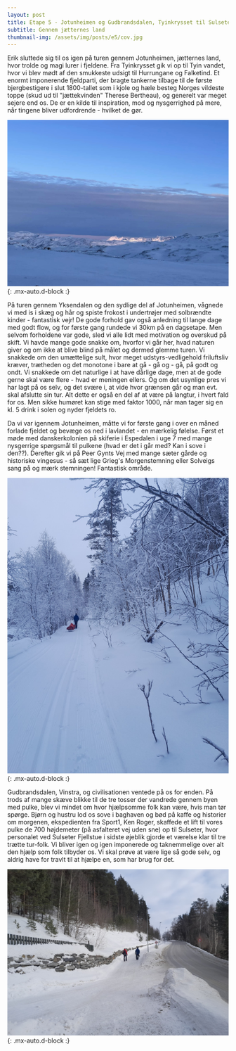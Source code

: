 ```yaml
---
layout: post
title: Etape 5 - Jotunheimen og Gudbrandsdalen, Tyinkrysset til Sulseter gennem Vinstra
subtitle: Gennem jætternes land 
thumbnail-img: /assets/img/posts/e5/cov.jpg
---
```

Erik sluttede sig til os igen på turen gennem Jotunheimen, jætternes land, hvor trolde og magi lurer i fjeldene. Fra Tyinkrysset gik vi op til Tyin vandet, hvor vi blev mødt af den smukkeste udsigt til Hurrungane og Falketind. Et enormt imponerende fjeldparti, der bragte tankerne tilbage til de første bjergbestigere i slut 1800-tallet som i kjole og hæle besteg Norges vildeste toppe (skud ud til "jættekvinden" Therese Bertheau), og generelt var meget sejere end os. De er en kilde til inspiration, mod og nysgerrighed på mere, når tingene bliver udfordrende - hvilket de gør. 

![Horungane](/assets/img/posts/e5/cov.jpg){: .mx-auto.d-block :}


På turen gennem Yksendalen og den sydlige del af Jotunheimen, vågnede vi med is i skæg og hår og spiste frokost i undertrøjer med solbrændte kinder - fantastisk vejr! De gode forhold gav også anledning til lange dage med godt flow, og for første gang rundede vi 30km på en dagsetape. Men selvom forholdene var gode, sled vi alle lidt med motivation og overskud på skift. Vi havde mange gode snakke om, hvorfor vi går her, hvad naturen giver og om ikke at blive blind på målet og dermed glemme turen. Vi snakkede om den umættelige sult, hvor meget udstyrs-vedligehold friluftsliv kræver, trætheden og det monotone i bare at gå - gå og - gå, på godt og ondt. Vi snakkede om det naturlige i at have dårlige dage, men at de gode gerne skal være flere - hvad er meningen ellers. Og om det usynlige pres vi har lagt på os selv, og det svære i, at vide hvor grænsen går og man evt. skal afslutte sin tur. Alt dette er også en del af at være på langtur, i hvert fald for os. Men sikke humøret kan stige med faktor 1000, når man tager sig en kl. 5 drink i solen og nyder fjeldets ro. 

Da vi var igennem Jotunheimen, måtte vi for første gang i over en måned forlade fjeldet og bevæge os ned i lavlandet - en mærkelig følelse. Først et møde med danskerkolonien på skiferie i Espedalen i uge 7 med mange nysgerrige spørgsmål til pulkene (hvad er det i går med? Kan i sove i den??). Derefter gik vi på Peer Gynts Vej med mange sæter gårde og historiske vingesus - så sæt lige Grieg's Morgenstemning eller Solveigs sang på og mærk stemningen! Fantastisk område. 

![Peer Gynts vej](/assets/img/posts/e5/1.jpg){: .mx-auto.d-block :}


Gudbrandsdalen, Vinstra, og civilisationen ventede på os for enden. På trods af mange skæve blikke til de tre tosser der vandrede gennem byen med pulke, blev vi mindet om hvor hjælpsomme folk kan være, hvis man tør spørge. Bjørn og hustru lod os sove i baghaven og bød på kaffe og historier om morgenen, ekspedienten fra Sport1, Ken Roger, skaffede et lift til vores pulke de 700 højdemeter (på asfalteret vej uden sne) op til Sulseter, hvor personalet ved Sulseter Fjellstue i sidste øjeblik gjorde et værelse klar til tre trætte tur-folk. Vi bliver igen og igen imponerede og taknemmelige over alt den hjælp som folk tilbyder os. Vi skal prøve at være lige så gode selv, og aldrig have for travlt til at hjælpe en, som har brug for det. 

![Vinstra](/assets/img/posts/e5/3.jpg){: .mx-auto.d-block :}
